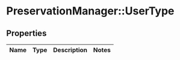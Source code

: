 # PreservationManager::UserType

## Properties
Name | Type | Description | Notes
------------ | ------------- | ------------- | -------------

